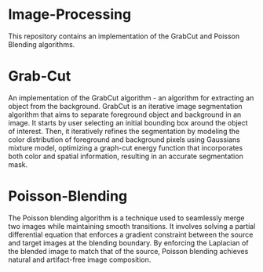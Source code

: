 # Image-Processing
This repository contains an implementation of the GrabCut and Poisson Blending algorithms.

# Grab-Cut
An implementation of the GrabCut algorithm - an algorithm for extracting an object from the background.
GrabCut is an iterative image segmentation algorithm that aims to separate foreground object and background in an image. It starts by user selecting an initial bounding box around the object of interest. Then, it iteratively refines the segmentation by modeling the color distribution of foreground and background pixels using  Gaussians mixture model, optimizing a graph-cut energy function that incorporates both color and spatial information, resulting in an accurate segmentation mask.

# Poisson-Blending
The Poisson blending algorithm is a technique used to seamlessly merge two images while maintaining smooth transitions. It involves solving a partial differential equation that enforces a gradient constraint between the source and target images at the blending boundary. By enforcing the Laplacian of the blended image to match that of the source, Poisson blending achieves natural and artifact-free image composition.


